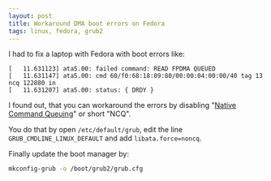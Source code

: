 ```yaml
---
layout: post
title: Workaround DMA boot errors on Fedora
tags: linux, fedora, grub2
---
```


I had to fix a laptop with Fedora with boot errors like:

```
[   11.631123] ata5.00: failed command: READ FPDMA QUEUED
[   11.631147] ata5.00: cmd 60/f0:68:18:09:80/00:00:04:00:00/40 tag 13 ncq 122880 in
[   11.631207] ata5.00: status: { DRDY }
```

I found out, that you can workaround the errors by disabling "[Native Command Queuing](https://en.wikipedia.org/wiki/Native_Command_Queuing)" or short "NCQ".

You do that by open `/etc/default/grub`, edit the line `GRUB_CMDLINE_LINUX_DEFAULT` and add `libata.force=noncq`.

Finally update the boot manager by:

```bash
mkconfig-grub -o /boot/grub2/grub.cfg
```
